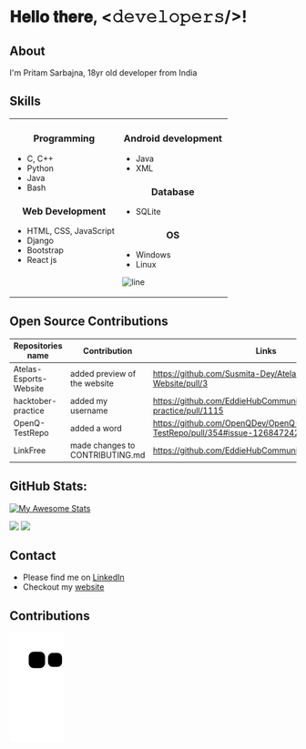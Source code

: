 # 𝐇𝐞𝐥𝐥𝐨 𝐭𝐡𝐞𝐫𝐞, <𝚍𝚎𝚟𝚎𝚕𝚘𝚙𝚎𝚛𝚜/>!

## About
I'm Pritam Sarbajna, 18yr old developer from India

## Skills

<table>
<tr>
<td width="50%" valign="top">
 <h3 align="center"> Programming </h3>
      
   - C, C++
   - Python
   - Java
   - Bash

     
<h3 align="center"> Web Development </h3>
     
 - HTML, CSS, JavaScript
 - Django
 - Bootstrap
 - React js

</td>

     
<td width="50%" valign="top">

<h3 align="center"> Android development </h3>
  
  - Java
  - XML

  
<h3 align="center"> Database </h3>
     
  - SQLite
     
<h3 align="center"> OS </h3>

- Windows
- Linux

![line](https://user-images.githubusercontent.com/1612112/89610802-d9f02000-d8be-11ea-873f-aa51c23073e5.png)
</td>
</tr>

</table>

## Open Source Contributions

| Repositories name  | Contribution                    | Links                                                                 |
|--------------------|---------------------------------|-----------------------------------------------------------------------|
| Atelas-Esports-Website | added preview of the website              | https://github.com/Susmita-Dey/Atelas-Esports-Website/pull/3 |
| hacktober-practice | added my username               | https://github.com/EddieHubCommunity/hacktoberfest-practice/pull/1115 |
| OpenQ-TestRepo     | added a word                    | https://github.com/OpenQDev/OpenQ-TestRepo/pull/354#issue-1268472423  |
| LinkFree           | made changes to CONTRIBUTING.md | https://github.com/EddieHubCommunity/LinkFree/pull/1387               |
  
## GitHub Stats:
[![My Awesome Stats](https://awesome-github-stats.azurewebsites.net/user-stats/PritamSarbajna?cardType=github&theme=nightowl)](https://git.io/awesome-stats-card)

<img src="https://github-readme-streak-stats.herokuapp.com?user=PritamSarbajna&theme=tokyonight_duo">
<img src="https://activity-graph.herokuapp.com/graph?username=PritamSarbajna&bg_color=03111c&color=4c9e95&line=8c00ff&point=3c9fdd&area=true&hide_border=true" >

## Contact
- Please find me on [LinkedIn](https://www.linkedin.com/in/pritam-sarbajna-74945821b/)
- Checkout my [website](https://pritam-sarbajna.netlify.app/)

## Contributions
![snake gif](https://github.com/PritamSarbajna/PritamSarbajna/blob/output/github-contribution-grid-snake.svg)
